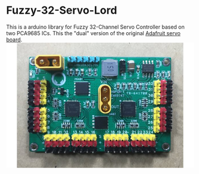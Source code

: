 # Fuzzy-32-Servo-Lord
This is a arduino library for Fuzzy 32-Channel Servo Controller based on two PCA9685 ICs. This the "dual" version of the original [Adafruit servo board](https://www.adafruit.com/product/815). 
![Fuzzy 32 Front](extras/image/Fuzzy32ServoLoard_Front.jpg)